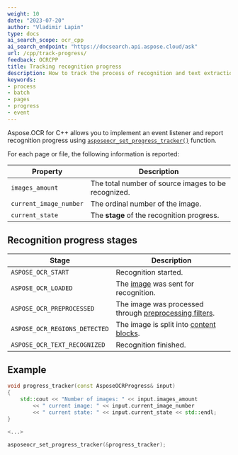 ```yaml
---
weight: 10
date: "2023-07-20"
author: "Vladimir Lapin"
type: docs
ai_search_scope: ocr_cpp
ai_search_endpoint: "https://docsearch.api.aspose.cloud/ask"
url: /cpp/track-progress/
feedback: OCRCPP
title: Tracking recognition progress
description: How to track the process of recognition and text extraction from multipage documents.
keywords:
- process
- batch
- pages
- progress
- event
---
```


Aspose.OCR for C++ allows you to implement an event listener and report recognition progress using [`asposeocr_set_progress_tracker()`](https://reference.aspose.com/ocr/cpp/groupAspose#ga873f140926ea65a2a74f4dae58af7961) function.

For each page or file, the following information is reported:

Property | Description
-------- | -----------
`images_amount` | The total number of source images to be recognized.
`current_image_number` | The ordinal number of the image.
`current_state` | The **stage** of the recognition progress.

## Recognition progress stages

Stage | Description
----- | -----------
`ASPOSE_OCR_START` | Recognition started.
`ASPOSE_OCR_LOADED` | The [image](/ocr/cpp/content-for-ocr/) was sent for recognition.
`ASPOSE_OCR_PREPROCESSED` | The image was processed through [preprocessing filters](/ocr/cpp/image-preprocessing/).
`ASPOSE_OCR_REGIONS_DETECTED` | The image is split into [content blocks](/ocr/cpp/areas-detection/).
`ASPOSE_OCR_TEXT_RECOGNIZED` | Recognition finished.

## Example

```cpp
void progress_tracker(const AsposeOCRProgress& input)
{
	std::cout << "Number of images: " << input.images_amount
		<< " current image: " << input.current_image_number
		<< " current state: " << input.current_state << std::endl;
}

<...>

asposeocr_set_progress_tracker(&progress_tracker);
```
